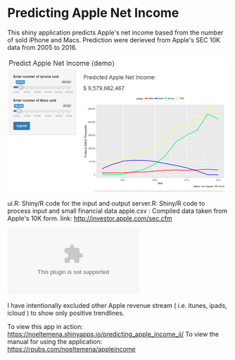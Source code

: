 # Predicting Apple Net Income

This shiny application predicts Apple's net income based from the number of sold iPhone and Macs. Prediction were derieved from Apple's SEC 10K data from 2005 to 2016.

![AppleIncome](https://github.com/ntemena720/PredictAppleIncome/blob/master/apple.PNG)

ui.R: Shiny/R code for the input and output
server.R: Shiny/R code to process input and small financial data
apple.csv : Compiled data taken from Apple's 10K form. link: http://investor.apple.com/sec.cfm 

![AppleSecForms](https://github.com/ntemena720/PredictAppleIncome/blob/master/apple.csv)


I have intentionally excluded other Apple revenue stream ( i.e. itunes, ipads, icloud ) to show only positive trendlines.

To view this app in action: https://noeltemena.shinyapps.io/predicting_apple_income_ii/
To view the manual for using the application: https://rpubs.com/noeltemena/appleincome
